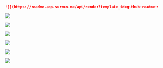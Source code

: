 ```markdown
![](https://readme.app.surmon.me/api/render?template_id=github-readme-views&props.username=<github_username>&svg.width=200&svg.height=50)
```

![](https://readme.app.surmon.me/api/render?template_id=github-readme-views&props.username=surmon-china&svg.width=200&svg.height=50)

![](https://readme.app.surmon.me/api/render?template_id=github-readme-views&props.username=surmon-china&props.color=white&svg.width=200&svg.height=50)

![](https://readme.app.surmon.me/api/render?template_id=github-readme-views&props.username=surmon-china&props.background=white&svg.width=200&svg.height=50)

![](https://readme.app.surmon.me/api/render?template_id=github-readme-views&props.username=surmon-china&props.background=white&props.fontSize=20&svg.width=200&svg.height=50)

![](https://readme.app.surmon.me/api/render?template_id=github-readme-views&props.username=surmon-china&props.background=white&props.fontSize=20&props.prefix=👁&svg.width=200&svg.height=50)

![](https://readme.app.surmon.me/api/render?template_id=github-readme-views&props.username=surmon-china&props.background=white&props.fontSize=30&props.prefix=🌏&svg.width=400&svg.height=100)
